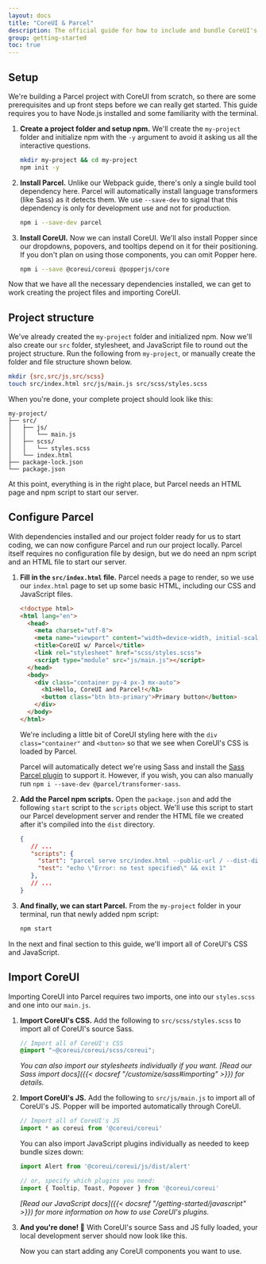 ```yaml
---
layout: docs
title: "CoreUI & Parcel"
description: The official guide for how to include and bundle CoreUI's CSS and JavaScript in your project using Parcel.
group: getting-started
toc: true
---
```


## Setup

We're building a Parcel project with CoreUI from scratch, so there are some prerequisites and up front steps before we can really get started. This guide requires you to have Node.js installed and some familiarity with the terminal.

1. **Create a project folder and setup npm.** We'll create the `my-project` folder and initialize npm with the `-y` argument to avoid it asking us all the interactive questions.

   ```sh
   mkdir my-project && cd my-project
   npm init -y
   ```

2. **Install Parcel.** Unlike our Webpack guide, there's only a single build tool dependency here. Parcel will automatically install language transformers (like Sass) as it detects them. We use `--save-dev` to signal that this dependency is only for development use and not for production.

   ```sh
   npm i --save-dev parcel
   ```

3. **Install CoreUI.** Now we can install CoreUI. We'll also install Popper since our dropdowns, popovers, and tooltips depend on it for their positioning. If you don't plan on using those components, you can omit Popper here.

   ```sh
   npm i --save @coreui/coreui @popperjs/core
   ```

Now that we have all the necessary dependencies installed, we can get to work creating the project files and importing CoreUI.

## Project structure

We've already created the `my-project` folder and initialized npm. Now we'll also create our `src` folder, stylesheet, and JavaScript file to round out the project structure. Run the following from `my-project`, or manually create the folder and file structure shown below.

```sh
mkdir {src,src/js,src/scss}
touch src/index.html src/js/main.js src/scss/styles.scss
```

When you're done, your complete project should look like this:

```text
my-project/
├── src/
│   ├── js/
│   │   └── main.js
│   ├── scss/
│   │   └── styles.scss
│   └── index.html
├── package-lock.json
└── package.json
```

At this point, everything is in the right place, but Parcel needs an HTML page and npm script to start our server.

## Configure Parcel

With dependencies installed and our project folder ready for us to start coding, we can now configure Parcel and run our project locally. Parcel itself requires no configuration file by design, but we do need an npm script and an HTML file to start our server.

1. **Fill in the `src/index.html` file.** Parcel needs a page to render, so we use our `index.html` page to set up some basic HTML, including our CSS and JavaScript files.

   ```html
   <!doctype html>
   <html lang="en">
     <head>
       <meta charset="utf-8">
       <meta name="viewport" content="width=device-width, initial-scale=1">
       <title>CoreUI w/ Parcel</title>
       <link rel="stylesheet" href="scss/styles.scss">
       <script type="module" src="js/main.js"></script>
     </head>
     <body>
       <div class="container py-4 px-3 mx-auto">
         <h1>Hello, CoreUI and Parcel!</h1>
         <button class="btn btn-primary">Primary button</button>
       </div>
     </body>
   </html>
   ```

   We're including a little bit of CoreUI styling here with the `div class="container"` and `<button>` so that we see when CoreUI's CSS is loaded by Parcel.

   Parcel will automatically detect we're using Sass and install the [Sass Parcel plugin](https://parceljs.org/languages/sass/) to support it. However, if you wish, you can also manually run `npm i --save-dev @parcel/transformer-sass`.

2. **Add the Parcel npm scripts.** Open the `package.json` and add the following `start` script to the `scripts` object. We'll use this script to start our Parcel development server and render the HTML file we created after it's compiled into the `dist` directory.

   ```json
   {
      // ...
      "scripts": {
        "start": "parcel serve src/index.html --public-url / --dist-dir dist",
        "test": "echo \"Error: no test specified\" && exit 1"
      },
      // ...
   }
   ```

3. **And finally, we can start Parcel.** From the `my-project` folder in your terminal, run that newly added npm script:

   ```sh
   npm start
   ```

In the next and final section to this guide, we'll import all of CoreUI's CSS and JavaScript.

## Import CoreUI

Importing CoreUI into Parcel requires two imports, one into our `styles.scss` and one into our `main.js`.

1. **Import CoreUI's CSS.** Add the following to `src/scss/styles.scss` to import all of CoreUI's source Sass.

   ```scss
   // Import all of CoreUI's CSS
   @import "~@coreui/coreui/scss/coreui";
   ```

   *You can also import our stylesheets individually if you want. [Read our Sass import docs]({{< docsref "/customize/sass#importing" >}}) for details.*

2. **Import CoreUI's JS.** Add the following to `src/js/main.js` to import all of CoreUI's JS. Popper will be imported automatically through CoreUI.

   <!-- eslint-skip -->
   ```js
   // Import all of CoreUI's JS
   import * as coreui from '@coreui/coreui'
   ```

   You can also import JavaScript plugins individually as needed to keep bundle sizes down:

   <!-- eslint-skip -->
   ```js
   import Alert from '@coreui/coreui/js/dist/alert'

   // or, specify which plugins you need:
   import { Tooltip, Toast, Popover } from '@coreui/coreui'
   ```

   *[Read our JavaScript docs]({{< docsref "/getting-started/javascript" >}}) for more information on how to use CoreUI's plugins.*

3. **And you're done! 🎉** With CoreUI's source Sass and JS fully loaded, your local development server should now look like this.

   Now you can start adding any CoreUI components you want to use.
